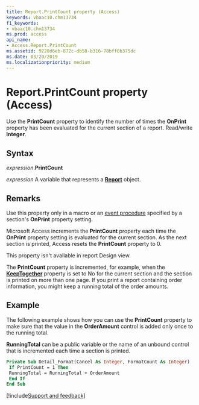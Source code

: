 ```yaml
---
title: Report.PrintCount property (Access)
keywords: vbaac10.chm13734
f1_keywords:
- vbaac10.chm13734
ms.prod: access
api_name:
- Access.Report.PrintCount
ms.assetid: 9228d6eb-872c-db58-b316-78bff8b375dc
ms.date: 03/20/2019
ms.localizationpriority: medium
---
```



# Report.PrintCount property (Access)

Use the **PrintCount** property to identify the number of times the **OnPrint** property has been evaluated for the current section of a report. Read/write **Integer**.


## Syntax

_expression_.**PrintCount**

_expression_ A variable that represents a **[Report](Access.Report.md)** object.


## Remarks

Use this property only in a macro or an [event procedure](../access/Concepts/Settings/set-properties-by-using-visual-basic.md) specified by a section's **OnPrint** property setting.

Microsoft Access increments the **PrintCount** property each time the **OnPrint** property setting is evaluated for the current section. As the next section is printed, Access resets the **PrintCount** property to 0.

This property isn't available in report Design view.

The **PrintCount** property is incremented, for example, when the **[KeepTogether](Access.Section.KeepTogether.md)** property is set to No for the current section and the section is printed on more than one page. If you print a report containing order information, you might keep a running total of the order amounts.


## Example

The following example shows how you can use the **PrintCount** property to make sure that the value in the **OrderAmount** control is added only once to the running total.

**RunningTotal** can be a public variable or the name of an unbound control that is incremented each time a section is printed.

```vb
Private Sub Detail_Format(Cancel As Integer, FormatCount As Integer) 
 If PrintCount = 1 Then 
 RunningTotal = RunningTotal + OrderAmount 
 End If 
End Sub
```



[!include[Support and feedback](~/includes/feedback-boilerplate.md)]
